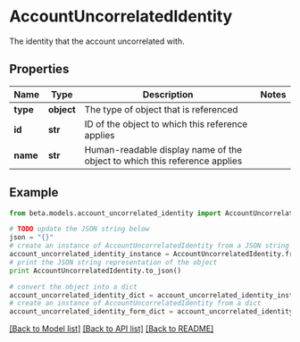 # AccountUncorrelatedIdentity

The identity that the account uncorrelated with.

## Properties
Name | Type | Description | Notes
------------ | ------------- | ------------- | -------------
**type** | **object** | The type of object that is referenced | 
**id** | **str** | ID of the object to which this reference applies | 
**name** | **str** | Human-readable display name of the object to which this reference applies | 

## Example

```python
from beta.models.account_uncorrelated_identity import AccountUncorrelatedIdentity

# TODO update the JSON string below
json = "{}"
# create an instance of AccountUncorrelatedIdentity from a JSON string
account_uncorrelated_identity_instance = AccountUncorrelatedIdentity.from_json(json)
# print the JSON string representation of the object
print AccountUncorrelatedIdentity.to_json()

# convert the object into a dict
account_uncorrelated_identity_dict = account_uncorrelated_identity_instance.to_dict()
# create an instance of AccountUncorrelatedIdentity from a dict
account_uncorrelated_identity_form_dict = account_uncorrelated_identity.from_dict(account_uncorrelated_identity_dict)
```
[[Back to Model list]](../README.md#documentation-for-models) [[Back to API list]](../README.md#documentation-for-api-endpoints) [[Back to README]](../README.md)


